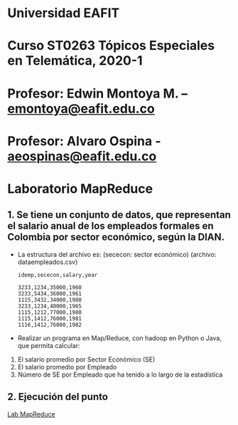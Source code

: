 # Universidad EAFIT
# Curso ST0263 Tópicos Especiales en Telemática, 2020-1
# Profesor: Edwin Montoya M. – emontoya@eafit.edu.co
# Profesor: Alvaro Ospina - aeospinas@eafit.edu.co

# Laboratorio MapReduce
## 1. Se tiene un conjunto de datos, que representan el salario anual de los empleados formales en Colombia por sector económico, según la DIAN.

* La estructura del archivo es: (sececon: sector económico) (archivo: dataempleados.csv)

      idemp,sececon,salary,year

      3233,1234,35000,1960
      3233,5434,36000,1961
      1115,3432,34000,1980
      3233,1234,40000,1965
      1115,1212,77000,1980
      1115,1412,76000,1981
      1116,1412,76000,1982

* Realizar un programa en Map/Reduce, con hadoop en Python o Java, que permita calcular:

1. El salario promedio por Sector Económico (SE)
2. El salario promedio por Empleado
3. Número de SE por Empleado que ha tenido a lo largo de la estadística

## 2. Ejecución del punto
[Lab MapReduce](/Lab%20MapReduce)

